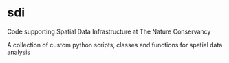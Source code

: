 # sdi
Code supporting Spatial Data Infrastructure at The Nature Conservancy

A collection of custom python scripts, classes and functions for spatial data analysis 

